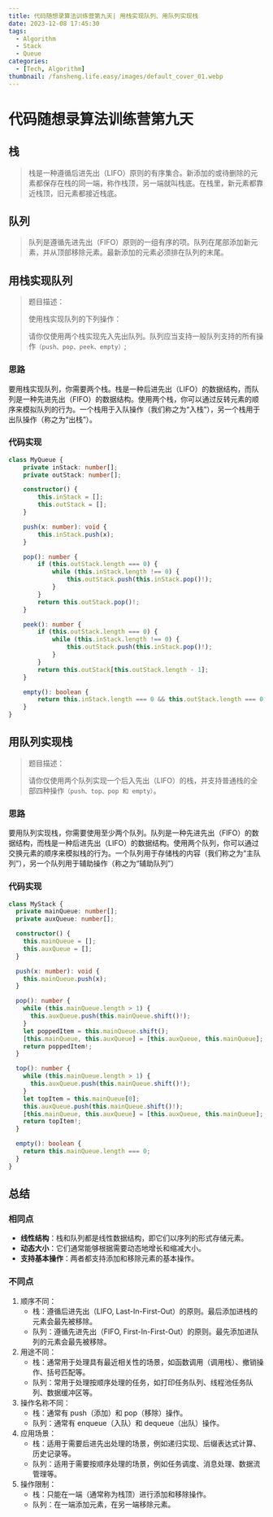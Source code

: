 ```yaml
---
title: 代码随想录算法训练营第九天| 用栈实现队列、用队列实现栈
date: 2023-12-08 17:45:30
tags:
  - Algorithm
  - Stack
  - Queue
categories:
  - [Tech, Algorithm]
thumbnail: /fansheng.life.easy/images/default_cover_01.webp
---
```


# 代码随想录算法训练营第九天

## 栈

> 栈是一种遵循后进先出（LIFO）原则的有序集合。新添加的或待删除的元素都保存在栈的同一端，称作栈顶，另一端就叫栈底。在栈里，新元素都靠近栈顶，旧元素都接近栈底。

## 队列

> 队列是遵循先进先出（FIFO）原则的一组有序的项。队列在尾部添加新元素，并从顶部移除元素。最新添加的元素必须排在队列的末尾。

## 用栈实现队列

> 题目描述：
> 
> 使用栈实现队列的下列操作：
> 
> 请你仅使用两个栈实现先入先出队列。队列应当支持一般队列支持的所有操作`（push、pop、peek、empty）`;

### 思路

要用栈实现队列，你需要两个栈。栈是一种后进先出（LIFO）的数据结构，而队列是一种先进先出（FIFO）的数据结构。使用两个栈，你可以通过反转元素的顺序来模拟队列的行为。一个栈用于入队操作（我们称之为“入栈”），另一个栈用于出队操作（称之为“出栈”）。

### 代码实现

```typescript
class MyQueue {
	private inStack: number[];
	private outStack: number[];

	constructor() {
		this.inStack = [];
		this.outStack = [];
	}

	push(x: number): void {
		this.inStack.push(x);
	}

	pop(): number {
		if (this.outStack.length === 0) {
			while (this.inStack.length !== 0) {
				this.outStack.push(this.inStack.pop()!);
			}
		}
		return this.outStack.pop()!;
	}

	peek(): number {
		if (this.outStack.length === 0) {
			while (this.inStack.length !== 0) {
				this.outStack.push(this.inStack.pop()!);
			}
		}
		return this.outStack[this.outStack.length - 1];
	}

	empty(): boolean {
		return this.inStack.length === 0 && this.outStack.length === 0;
	}
}
```

## 用队列实现栈

> 题目描述：
> 
> 请你仅使用两个队列实现一个后入先出（LIFO）的栈，并支持普通栈的全部四种操作`（push、top、pop 和 empty）`。

### 思路

要用队列实现栈，你需要使用至少两个队列。队列是一种先进先出（FIFO）的数据结构，而栈是一种后进先出（LIFO）的数据结构。使用两个队列，你可以通过交换元素的顺序来模拟栈的行为。一个队列用于存储栈的内容（我们称之为“主队列”），另一个队列用于辅助操作（称之为“辅助队列”）

### 代码实现

```typescript
class MyStack {
  private mainQueue: number[];
  private auxQueue: number[];

  constructor() {
    this.mainQueue = [];
    this.auxQueue = [];
  }

  push(x: number): void {
    this.mainQueue.push(x);
  }

  pop(): number {
    while (this.mainQueue.length > 1) {
      this.auxQueue.push(this.mainQueue.shift()!);
    }
    let poppedItem = this.mainQueue.shift();
    [this.mainQueue, this.auxQueue] = [this.auxQueue, this.mainQueue];
    return poppedItem!;
  }

  top(): number {
    while (this.mainQueue.length > 1) {
      this.auxQueue.push(this.mainQueue.shift()!);
    }
    let topItem = this.mainQueue[0];
    this.auxQueue.push(this.mainQueue.shift()!);
    [this.mainQueue, this.auxQueue] = [this.auxQueue, this.mainQueue];
    return topItem!;
  }

  empty(): boolean {
    return this.mainQueue.length === 0;
  }
}
```

## 总结

### 相同点

+ **线性结构**：栈和队列都是线性数据结构，即它们以序列的形式存储元素。
+ **动态大小**：它们通常能够根据需要动态地增长和缩减大小。
+ **支持基本操作**：两者都支持添加和移除元素的基本操作。

### 不同点

1. 顺序不同：
	+ 栈：遵循后进先出（LIFO, Last-In-First-Out）的原则。最后添加进栈的元素会最先被移除。
	+ 队列：遵循先进先出（FIFO, First-In-First-Out）的原则。最先添加进队列的元素会最先被移除。
2. 用途不同：
	+ 栈：通常用于处理具有最近相关性的场景，如函数调用（调用栈）、撤销操作、括号匹配等。
	+ 队列：常用于处理按顺序处理的任务，如打印任务队列、线程池任务队列、数据缓冲区等。
3. 操作名称不同： 
   + 栈：通常有 push（添加）和 pop（移除）操作。
   + 队列：通常有 enqueue（入队）和 dequeue（出队）操作。
4. 应用场景：
   + 栈：适用于需要后进先出处理的场景，例如递归实现、后缀表达式计算、历史记录等。
   + 队列：适用于需要按顺序处理的场景，例如任务调度、消息处理、数据流管理等。 
5. 操作限制： 
   + 栈：只能在一端（通常称为栈顶）进行添加和移除操作。
   + 队列：在一端添加元素，在另一端移除元素。
